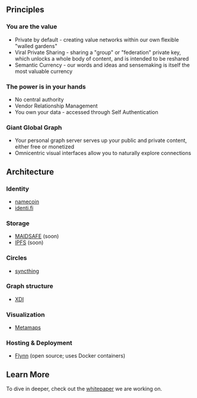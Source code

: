 ## Principles

### You are the value

* Private by default - creating value networks within our own flexible "walled gardens"
* Viral Private Sharing - sharing a "group" or "federation" private key, which unlocks a whole body of content, and is intended to be reshared
* Semantic Currency - our words and ideas and sensemaking is itself the most valuable currency

### The power is in your hands

* No central authority
* Vendor Relationship Management
* You own your data - accessed through Self Authentication

### Giant Global Graph

* Your personal graph server serves up your public and private content, either free or monetized 
* Omnicentric visual interfaces allow you to naturally explore connections 

## Architecture

### Identity

* [namecoin](http://namecoin.info/) 
* [identi.fi](http://identi.fi/) 

### Storage

* [MAIDSAFE](http://maidsafe.net/) (soon)
* [IPFS](http://ipfs.io/) (soon)

### Circles

* [syncthing](http://syncthing.net/) 

### Graph structure 

* [XDI](http://en.wikipedia.org/wiki/XDI) 

### Visualization 

* [Metamaps](http://Metamaps.cc) 

### Hosting & Deployment

* [Flynn](https://flynn.io/) (open source; uses Docker containers) 

## Learn More

To dive in deeper, check out the [whitepaper](/learn-more) we are working on.

